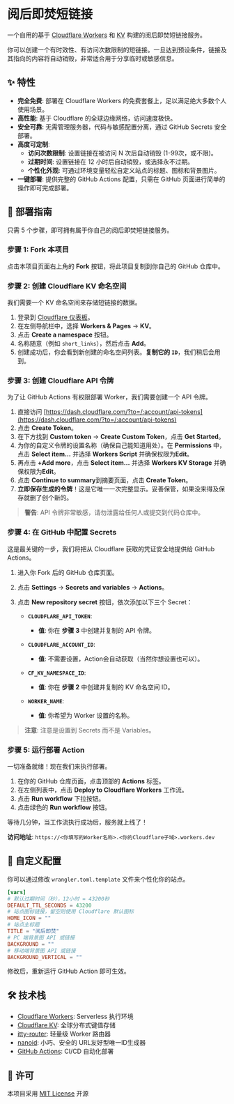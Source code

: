 # 阅后即焚短链接

一个自用的基于 [Cloudflare Workers](https://workers.cloudflare.com/) 和 [KV](https://developers.cloudflare.com/workers/learning/how-kv-works/) 构建的阅后即焚短链接服务。

你可以创建一个有时效性、有访问次数限制的短链接。一旦达到预设条件，链接及其指向的内容将自动销毁，非常适合用于分享临时或敏感信息。

## ✨ 特性

- **完全免费**: 部署在 Cloudflare Workers 的免费套餐上，足以满足绝大多数个人使用场景。
- **高性能**: 基于 Cloudflare 的全球边缘网络，访问速度极快。
- **安全可靠**: 无需管理服务器，代码与敏感配置分离，通过 GitHub Secrets 安全部署。
- **高度可定制**:
  - **访问次数限制**: 设置链接在被访问 N 次后自动销毁 (1-99次，或不限)。
  - **过期时间**: 设置链接在 12 小时后自动销毁，或选择永不过期。
  - **个性化外观**: 可通过环境变量轻松自定义站点的标题、图标和背景图片。
- **一键部署**: 提供完整的 GitHub Actions 配置，只需在 GitHub 页面进行简单的操作即可完成部署。

## 🚀 部署指南

只需 5 个步骤，即可拥有属于你自己的阅后即焚短链接服务。

### 步骤 1: Fork 本项目

点击本项目页面右上角的 **Fork** 按钮，将此项目复制到你自己的 GitHub 仓库中。

### 步骤 2: 创建 Cloudflare KV 命名空间

我们需要一个 KV 命名空间来存储短链接的数据。

1. 登录到 [Cloudflare 仪表板](https://dash.cloudflare.com/)。
2. 在左侧导航栏中，选择 **Workers & Pages** -> **KV**。
3. 点击 **Create a namespace** 按钮。
4. 名称随意（例如 `short_links`），然后点击 **Add**。
5. 创建成功后，你会看到新创建的命名空间列表。**复制它的 `ID`**，我们稍后会用到。

### 步骤 3: 创建 Cloudflare API 令牌

为了让 GitHub Actions 有权限部署 Worker，我们需要创建一个 API 令牌。

1. 直接访问 [https://dash.cloudflare.com/?to=/:account/api-tokens](https://dash.cloudflare.com/?to=/:account/api-tokens)
2. 点击 **Create Token**。
3. 在下方找到 **Custom token** -> **Create Custom Token**，点击 **Get Started**。
4. 为你的自定义令牌的设置名称（确保自己能知道用处）。在 **Permissions** 中，点击 **Select item...** 并选择 **Workers Script** 并确保权限为**Edit**。
5. 再点击 **+Add more**，点击 **Select item...** 并选择 **Workers KV Storage** 并确保权限为**Edit**。
6. 点击 **Continue to summary**到摘要页面，点击 **Create Token**。
7. **立即保存生成的令牌**！这是它唯一一次完整显示。妥善保管，如果没来得及保存就删了创个新的。

> **警告**: API 令牌非常敏感，请勿泄露给任何人或提交到代码仓库中。

### 步骤 4: 在 GitHub 中配置 Secrets

这是最关键的一步，我们将把从 Cloudflare 获取的凭证安全地提供给 GitHub Actions。

1. 进入你 Fork 后的 GitHub 仓库页面。
2. 点击 **Settings** -> **Secrets and variables** -> **Actions**。
3. 点击 **New repository secret** 按钮，依次添加以下三个 Secret：

    *   **`CLOUDFLARE_API_TOKEN`**:
        *   **值**: 你在 **步骤 3** 中创建并复制的 API 令牌。

    *   **`CLOUDFLARE_ACCOUNT_ID`**:
        *   **值**: 不需要设置，Action会自动获取（当然你想设置也可以）。

    *   **`CF_KV_NAMESPACE_ID`**:
        *   **值**: 你在 **步骤 2** 中创建并复制的 KV 命名空间 ID。

    *   **`WORKER_NAME`**:
        *   **值**: 你希望为 Worker 设置的名称。

> **注意**: 注意是设置到 Secrets 而不是 Variables。

### 步骤 5: 运行部署 Action

一切准备就绪！现在我们来执行部署。

1. 在你的 GitHub 仓库页面，点击顶部的 **Actions** 标签。
2. 在左侧列表中，点击 **Deploy to Cloudflare Workers** 工作流。
3. 点击 **Run workflow** 下拉按钮。
4. 点击绿色的 **Run workflow** 按钮。

等待几分钟，当工作流执行成功后，服务就上线了！

**访问地址**: `https://<你填写的Worker名称>.<你的Cloudflare子域>.workers.dev`

## 🎨 自定义配置

你可以通过修改 `wrangler.toml.template` 文件来个性化你的站点。

```toml
[vars]
# 默认过期时间（秒），12小时 = 43200秒
DEFAULT_TTL_SECONDS = 43200 
# 站点图标链接，留空则使用 Cloudflare 默认图标
HOME_ICON = "" 
# 站点主标题
TITLE = "阅后即焚"
# PC 端背景图 API 或链接
BACKGROUND = ""
# 移动端背景图 API 或链接
BACKGROUND_VERTICAL = ""
```

修改后，重新运行 GitHub Action 即可生效。

## 🛠️ 技术栈

- [Cloudflare Workers](https://workers.cloudflare.com/): Serverless 执行环境
- [Cloudflare KV](https://developers.cloudflare.com/workers/learning/how-kv-works/): 全球分布式键值存储
- [itty-router](https://github.com/kwhitley/itty-router): 轻量级 Worker 路由器
- [nanoid](https://github.com/ai/nanoid): 小巧、安全的 URL友好型唯一ID生成器
- [GitHub Actions](https://github.com/features/actions): CI/CD 自动化部署

## 📄 许可

本项目采用 [MIT License](./LICENSE) 开源